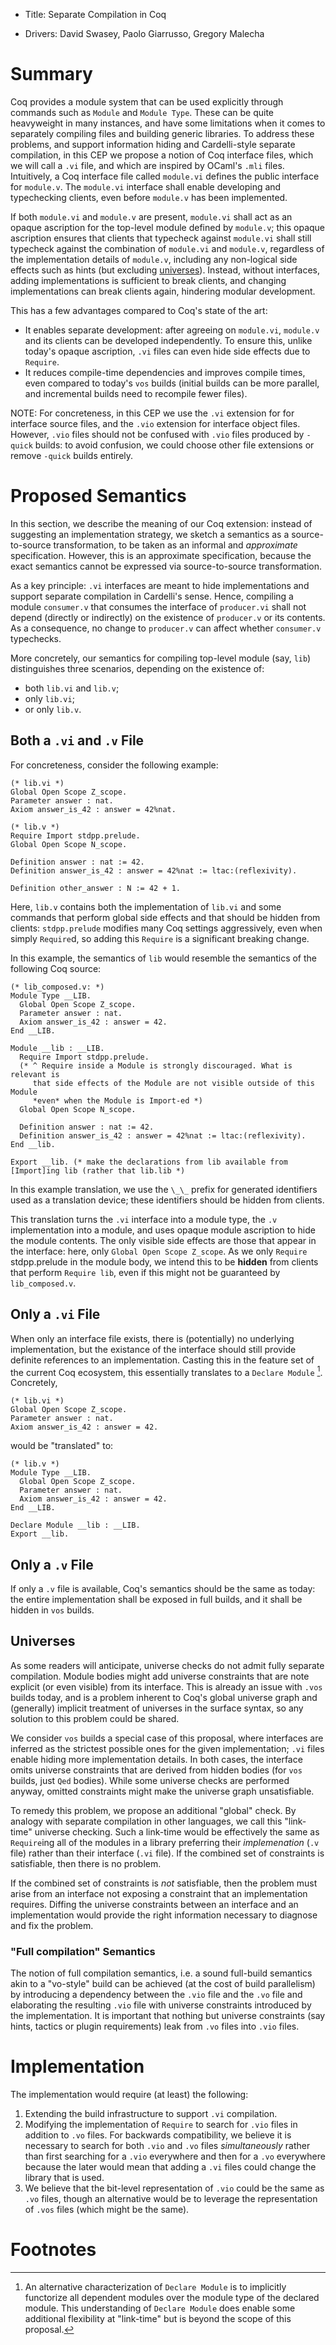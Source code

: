- Title: Separate Compilation in Coq

- Drivers: David Swasey, Paolo Giarrusso, Gregory Malecha

# Summary

Coq provides a module system that can be used explicitly through commands such
as `Module` and `Module Type`. These can be quite heavyweight in many instances,
and have some limitations when it comes to separately compiling files and
building generic libraries.
To address these problems, and support information hiding and Cardelli-style separate
compilation, in this CEP we propose a notion of Coq interface files, which we
will call a `.vi` file, and which are inspired by OCaml's `.mli` files.
Intuitively, a Coq interface file called `module.vi` defines the public
interface for `module.v`. The `module.vi` interface shall enable developing and
typechecking clients, even before `module.v` has been implemented.

If both `module.vi` and `module.v` are present, `module.vi` shall act as an
opaque ascription for the top-level module defined by `module.v`; this opaque
ascription ensures that clients that typecheck against `module.vi` shall still
typecheck against the combination of `module.vi` and `module.v`, regardless of
the implementation details of `module.v`, including any non-logical side effects
such as hints (but excluding [universes](#universes)). Instead, without
interfaces, adding implementations is sufficient to break clients, and changing
implementations can break clients again, hindering modular development.

This has a few advantages compared to Coq's state of the art:
- It enables separate development: after agreeing on `module.vi`, `module.v` and
  its clients can be developed independently. To ensure this, unlike today's
  opaque ascription, `.vi` files can even hide side effects due to `Require`.
- It reduces compile-time dependencies and improves compile times, even compared
  to today's `vos` builds (initial builds can be more parallel, and incremental
  builds need to recompile fewer files).

NOTE: For concreteness, in this CEP we use the `.vi` extension for for interface
source files, and the `.vio` extension for interface object files. However,
`.vio` files should not be confused with `.vio` files produced by `-quick`
builds: to avoid confusion, we could choose other file extensions or remove
`-quick` builds entirely.

# Proposed Semantics

In this section, we describe the meaning of our Coq extension: instead of
suggesting an implementation strategy, we sketch a semantics as a
source-to-source transformation, to be taken as an informal and _approximate_
specification. However, this is an approximate specification, because the exact
semantics cannot be expressed via source-to-source transformation.

As a key principle: `.vi` interfaces are meant to hide implementations and
support separate compilation in Cardelli's sense. Hence, compiling a module
`consumer.v` that consumes the interface of `producer.vi` shall not depend
(directly or indirectly) on the existence of `producer.v` or its contents. As a
consequence, no change to `producer.v` can affect whether `consumer.v`
typechecks.

More concretely, our semantics for compiling top-level module (say, `lib`)
distinguishes three scenarios, depending on the existence of:
- both `lib.vi` and `lib.v`;
- only `lib.vi`;
- or only `lib.v`.

## Both a `.vi` and `.v` File

For concreteness, consider the following example:

```coq
(* lib.vi *)
Global Open Scope Z_scope.
Parameter answer : nat.
Axiom answer_is_42 : answer = 42%nat.

(* lib.v *)
Require Import stdpp.prelude.
Global Open Scope N_scope.

Definition answer : nat := 42.
Definition answer_is_42 : answer = 42%nat := ltac:(reflexivity).

Definition other_answer : N := 42 + 1.
```

Here, `lib.v` contains both the implementation of `lib.vi` and some commands
that perform global side effects and that should be hidden from clients:
`stdpp.prelude` modifies many Coq settings aggressively, even when simply
`Require`d, so adding this `Require` is a significant breaking change. 

In this example, the semantics of `lib` would resemble the semantics of the
following Coq source:

```coq
(* lib_composed.v: *)
Module Type __LIB.
  Global Open Scope Z_scope.
  Parameter answer : nat.
  Axiom answer_is_42 : answer = 42.
End __LIB.

Module __lib : __LIB.
  Require Import stdpp.prelude.
  (* ^ Require inside a Module is strongly discouraged. What is relevant is
     that side effects of the Module are not visible outside of this Module
     *even* when the Module is Import-ed *)
  Global Open Scope N_scope.

  Definition answer : nat := 42.
  Definition answer_is_42 : answer = 42%nat := ltac:(reflexivity).
End __lib.

Export __lib. (* make the declarations from lib available from [Import]ing lib (rather that lib.lib *)
```

In this example translation, we use the `\_\_` prefix for generated identifiers
used as a translation device; these identifiers should be hidden from clients.

This translation turns the `.vi` interface into a module type, the `.v`
implementation into a module, and uses opaque module ascription to hide the
module contents.
The only visible side effects are those that appear in the interface: here,
only `Global Open Scope Z_scope`. As we only `Require` stdpp.prelude in the
module body, we intend this to be **hidden** from clients that perform `Require
lib`, even if this might not be guaranteed by `lib_composed.v`.

## Only a `.vi` File

When only an interface file exists, there is (potentially) no underlying
implementation, but the existance of the interface should still provide definite
references to an implementation. Casting this in the feature set of the current
Coq ecosystem, this essentially translates to a `Declare Module`
[^full-functorization]. Concretely,

```coq
(* lib.vi *)
Global Open Scope Z_scope.
Parameter answer : nat.
Axiom answer_is_42 : answer = 42.
```

would be "translated" to:

```coq
(* lib.v *)
Module Type __LIB.
  Global Open Scope Z_scope.
  Parameter answer : nat.
  Axiom answer_is_42 : answer = 42.
End __LIB.

Declare Module __lib : __LIB.
Export __lib.
```

## Only a `.v` File

If only a `.v` file is available, Coq's semantics should be the same as today:
the entire implementation shall be exposed in full builds, and it shall be
hidden in `vos` builds.

## Universes

As some readers will anticipate, universe checks do not admit fully separate
compilation. Module bodies might add universe constraints that are note explicit
(or even visible) from its interface. This is already an issue with `.vos`
builds today, and is a problem inherent to Coq's global universe graph and
(generally) implicit treatment of universes in the surface syntax, so any
solution to this problem could be shared.

We consider `vos` builds a special case of this proposal, where interfaces are
inferred as the strictest possible ones for the given implementation; `.vi`
files enable hiding more implementation details. In both cases, the interface
omits universe constraints that are derived from hidden bodies (for `vos`
builds, just `Qed` bodies). While some universe checks are performed anyway,
omitted constraints might make the universe graph unsatisfiable.

To remedy this problem, we propose an additional "global" check. By analogy with
separate compilation in other languages, we call this "link-time" universe
checking. Such a link-time would be effectively the same as `Require`ing all of
the modules in a library preferring their *implemenation* (`.v` file) rather
than their interface (`.vi` file). If the combined set of constraints is
satisfiable, then there is no problem.

If the combined set of constraints is *not* satisfiable, then the problem must
arise from an interface not exposing a constraint that an implementation
requires. Diffing the universe constraints between an interface and an
implementation would provide the right information necessary to diagnose and fix
the problem.

### "Full compilation" Semantics

The notion of full compilation semantics, i.e. a sound full-build semantics akin
to a "vo-style" build can be achieved (at the cost of build parallelism) by
introducing a dependency between the `.vio` file and the `.vo` file and
elaborating the resulting `.vio` file with universe constraints introduced by the
implementation. It is important that nothing but universe constraints (say
hints, tactics or plugin requirements) leak from `.vo` files into `.vio` files.


# Implementation

The implementation would require (at least) the following:

1. Extending the build infrastructure to support `.vi` compilation.
2. Modifying the implementation of `Require` to search for `.vio` files in
   addition to `.vo` files. For backwards compatibility, we believe it is
   necessary to search for both `.vio` and `.vo` files *simultaneously* rather
   than first searching for a `.vio` everywhere and then for a `.vo` everywhere
   because the later would mean that adding a `.vi` files could change the
   library that is used.
3. We believe that the bit-level representation of `.vio` could be the same as
   `.vo` files, though an alternative would be to leverage the representation of
   `.vos` files (which might be the same).


# Footnotes

[^full-functorization]: An alternative characterization of `Declare Module` is
    to implicitly functorize all dependent modules over the module type of the
    declared module. This understanding of `Declare Module` does enable some
    additional flexibility at "link-time" but is beyond the scope of this
    proposal.
